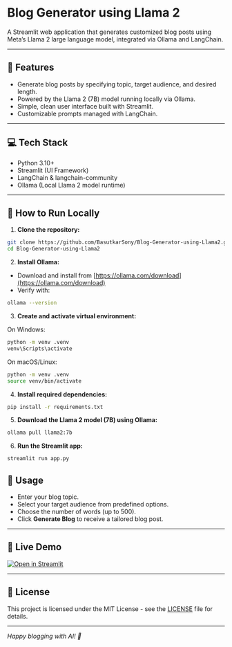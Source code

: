 # Blog Generator using Llama 2

A Streamlit web application that generates customized blog posts using Meta’s Llama 2 large language model, integrated via Ollama and LangChain.

---

## 🚀 Features

- Generate blog posts by specifying topic, target audience, and desired length.
- Powered by the Llama 2 (7B) model running locally via Ollama.
- Simple, clean user interface built with Streamlit.
- Customizable prompts managed with LangChain.

---

## 💻 Tech Stack

- Python 3.10+
- Streamlit (UI Framework)
- LangChain & langchain-community 
- Ollama (Local Llama 2 model runtime)

---

## 🔧 How to Run Locally

1. **Clone the repository:**
```bash
git clone https://github.com/BasutkarSony/Blog-Generator-using-Llama2.git
cd Blog-Generator-using-Llama2
```

2. **Install Ollama:**

- Download and install from [https://ollama.com/download](https://ollama.com/download)
- Verify with:

```bash
ollama --version
```

3. **Create and activate virtual environment:**

On Windows:
```bash
python -m venv .venv
venv\Scripts\activate
```

On macOS/Linux:
```bash
python -m venv .venv
source venv/bin/activate
```

4. **Install required dependencies:**

```bash
pip install -r requirements.txt
```

5. **Download the Llama 2 model (7B) using Ollama:**

```bash
ollama pull llama2:7b
``` 

6. **Run the Streamlit app:**
```bash
streamlit run app.py
```
## 📝 Usage

- Enter your blog topic.
- Select your target audience from predefined options.
- Choose the number of words (up to 500).
- Click **Generate Blog** to receive a tailored blog post.

---

## 🚀 Live Demo

[![Open in Streamlit](https://static.streamlit.io/badges/streamlit_badge_black_white.svg)](https://your-blog-generator-app.streamlit.app/)

---
## 📄 License

This project is licensed under the MIT License - see the [LICENSE](LICENSE) file for details.

---
*Happy blogging with AI! 🤖*

